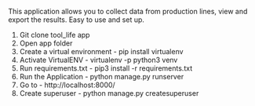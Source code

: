 This application allows you to collect data from production lines, view and export the results. 
Easy to use and set up.

1. Git clone tool_life app
2. Open app folder
3. Create a virtual environment - pip install virtualenv
4. Activate VirtualENV - virtualenv -p python3 venv
5. Run requirements.txt - pip3 install -r requirements.txt
6. Run the Application - python manage.py runserver
7. Go to - http://localhost:8000/
8. Create superuser - python manage.py createsuperuser
